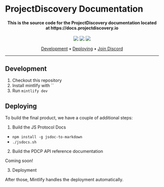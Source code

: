 # ProjectDiscovery Documentation

<h4 align="center">
    This is the source code for the ProjectDiscovery documentation located at https://docs.projectdiscovery.io
</h4>


<p align="center">
<a href="https://github.com/projectdiscovery/docs/issues"><img src="https://img.shields.io/badge/contributions-welcome-brightgreen.svg?style=flat"></a>
<a href="https://twitter.com/pdiscoveryio"><img src="https://img.shields.io/twitter/follow/pdiscoveryio.svg?logo=twitter"></a>
<a href="https://discord.gg/projectdiscovery"><img src="https://img.shields.io/discord/695645237418131507.svg?logo=discord"></a>
</p>

<p align="center">
  <a href="#development">Development</a> •
  <a href="#deploying">Deploying</a> •
  <a href="https://discord.gg/projectdiscovery">Join Discord</a>
</p>

---

## Development

1. Checkout this repository
1. Install mintlify with ``
1. Run `mintlify dev`

## Deploying 

To build the final product, we have a couple of additional steps:

1. Build the JS Protocol Docs

- `npm install -g jsdoc-to-markdown`
- `./jsdocs.sh`

2. Build the PDCP API reference documentation

Coming soon!

3. Deployment

After those, Mintlify handles the deployment automatically.